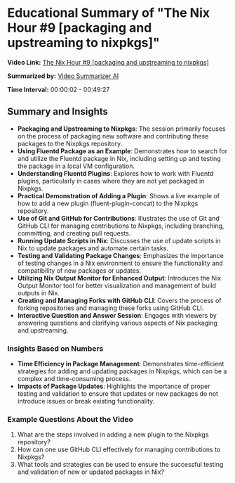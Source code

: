 
# Educational Summary of "The Nix Hour #9 [packaging and upstreaming to nixpkgs]"

**Video Link:** [The Nix Hour #9 [packaging and upstreaming to nixpkgs]](https://www.youtube.com/live/VpUHb-GagBE)

**Summarized by:** [Video Summarizer AI](https://chat.openai.com/g/g-GvcYCKPIH-video-summarizer-ai)

**Time Interval:** 00:00:02 - 00:49:27

## Summary and Insights

- **Packaging and Upstreaming to Nixpkgs**: The session primarily focuses on the process of packaging new software and contributing these packages to the Nixpkgs repository.
- **Using Fluentd Package as an Example**: Demonstrates how to search for and utilize the Fluentd package in Nix, including setting up and testing the package in a local VM configuration.
- **Understanding Fluentd Plugins**: Explores how to work with Fluentd plugins, particularly in cases where they are not yet packaged in Nixpkgs.
- **Practical Demonstration of Adding a Plugin**: Shows a live example of how to add a new plugin (fluent-plugin-concat) to the Nixpkgs repository.
- **Use of Git and GitHub for Contributions**: Illustrates the use of Git and GitHub CLI for managing contributions to Nixpkgs, including branching, committing, and creating pull requests.
- **Running Update Scripts in Nix**: Discusses the use of update scripts in Nix to update packages and automate certain tasks.
- **Testing and Validating Package Changes**: Emphasizes the importance of testing changes in a Nix environment to ensure the functionality and compatibility of new packages or updates.
- **Utilizing Nix Output Monitor for Enhanced Output**: Introduces the Nix Output Monitor tool for better visualization and management of build outputs in Nix.
- **Creating and Managing Forks with GitHub CLI**: Covers the process of forking repositories and managing these forks using GitHub CLI.
- **Interactive Question and Answer Session**: Engages with viewers by answering questions and clarifying various aspects of Nix packaging and upstreaming.

### Insights Based on Numbers

- **Time Efficiency in Package Management**: Demonstrates time-efficient strategies for adding and updating packages in Nixpkgs, which can be a complex and time-consuming process.
- **Impacts of Package Updates**: Highlights the importance of proper testing and validation to ensure that updates or new packages do not introduce issues or break existing functionality.

### Example Questions About the Video

1. What are the steps involved in adding a new plugin to the Nixpkgs repository?
2. How can one use GitHub CLI effectively for managing contributions to Nixpkgs?
3. What tools and strategies can be used to ensure the successful testing and validation of new or updated packages in Nix?

